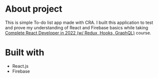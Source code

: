 # About project
This is simple To-do list app made with CRA. I built this application to test and prove my understanding of React and Firebase basics while taking [Complete React Developer in 2022 (w/ Redux, Hooks, GraphQL)](https://www.udemy.com/course/complete-react-developer-zero-to-mastery/) course. 

# Built with
- React.js
- Firebase
